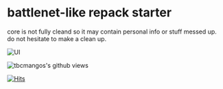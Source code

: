 battlenet-like repack starter
======

core is not fully cleand so it may contain personal info or stuff messed up. do not hesitate to make a clean up.

![UI](https://raw.githubusercontent.com/tbcmangos/launcher/master/img/WEMULauncher-enus.jpg)

<img align="center" src="https://gpvc.arturio.dev/tbcmangos" alt="tbcmangos's github views" />

[![Hits](https://hits.seeyoufarm.com/api/count/incr/badge.svg?url=https%3A%2F%2Fgithub.com%2Ftbcmangos%2Flauncher)](https://github.com/tbcmangos/launcher)